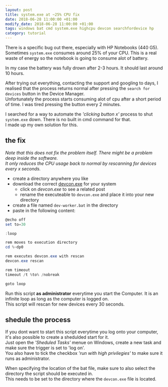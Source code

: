 ```yaml
---
layout: post
title: system.exe at ~25% CPU fix
date: 2018-06-28 11:00:00 +01:00
modify_date: 2018-06-28 11:00:00 +01:00
tags: windows bat cmd system.exe highcpu devcon searchfordevice hp
category: tutorial
---
```


There is a specific bug out there, especially with HP Notebooks (440 G5).  
Sometimes `system.exe` consumes around 25% of your CPU. This is a real waste of energy so the notebook is going to consume alot of battery.

In my case the battery was fully drown after 2-3 hours. It should last around 10 hours.<!--more-->

After trying out everything, contacting the support and googling to days, I realised that the process returns normal after pressing the `search for devices` button in the Device Manager.  
Unfortunately the process starts consuming alot of cpu after a short period of time. I was tired pressing the button every 2 minutes.

I searched for a way to automate the _'clicking button x'_ process to shut `system.exe` down. There is no built in cmd command for that.  
I made up my own solution for this.

## the fix

_Note that this does not fix the problem itself. There might be a problem deep inside the software._  
_It only reduces the CPU usage back to normal by rescanning for devices every x seconds._

-   create a directory anywhere you like
-   download the correct [devcon.exe](https://superuser.com/questions/1002950/quick-method-to-install-devcon-exe) for your system
    -   click on _devcon.exe_ to see a related post
    -   rename the executeable to `devcon.exe` and place it into your new directory
-   create a file named `dev-worker.bat` in the directory
-   paste in the following content:

```powershell
@echo off
set to=30

:loop

rem moves to execution directory
cd %~dp0

rem executes devcon.exe with rescan
devcon.exe rescan

rem timeout
timeout /t %to% /nobreak

goto loop
```

Run this script **as administrator** everytime you start the Computer. It is an infinite loop as long as the computer is logged on.  
This script will rescan for new devices every 30 seconds.

## shedule the process

If you dont want to start this script everytime you log onto your computer, it's also possible to create a shedulded start for it.  
Just open the _'Sheduled Tasks'_ menue on Windows, create a new task and make sure the trigger is set to 'log on'.  
You also have to tick the checkbox _'run with high privilegies'_ to make sure it runs as administrator.

When specifying the location of the bat file, make sure to also select the directory the script should be executed in.  
This needs to be set to the directory where the `devcon.exe` file is located.
